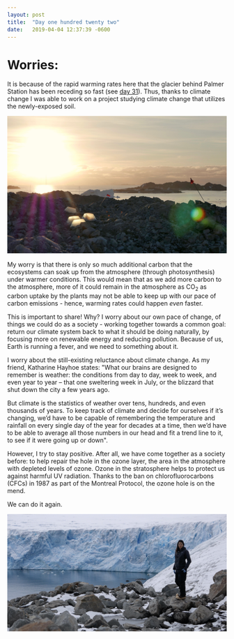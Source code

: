 ```yaml
---
layout: post
title:  "Day one hundred twenty two"
date:   2019-04-04 12:37:39 -0600
---
```

# Worries:
It is because of the rapid warming rates here that the glacier behind Palmer Station has been receding so fast (see [day 31](https://natasjavgestel.github.io/blog/2019/01/03/day-thirtyone)). Thus, thanks to climate change I was able to work on a project studying climate change that utilizes the newly-exposed soil. 

![experimental warming study](/assets/blog_photos/190404/site1.jpg)

My worry is that there is only so much additional carbon that the ecosystems can soak up from the atmosphere (through photosynthesis) under warmer conditions. This would mean that as we add more carbon to the atmosphere, more of it could remain in the atmosphere as CO<sub>2</sub> as carbon uptake by the plants may not be able to keep up with our pace of carbon emissions - hence, warming rates could happen *even* faster. 

This is important to share! Why? I worry about our own pace of change, of things we could do as a society - working together towards a common goal: return our climate system back to what it should be doing naturally, by focusing more on renewable energy and reducing pollution. Because of us, Earth is running a fever, and we need to something about it. 

I worry about the still-existing reluctance about climate change. As my friend, Katharine Hayhoe states: "What our brains are designed to remember is weather: the conditions from day to day, week to week, and even year to year – that one sweltering week in July, or the blizzard that shut down the city a few years ago.

But climate is the statistics of weather over tens, hundreds, and even thousands of years. To keep track of climate and decide for ourselves if it’s changing, we’d have to be capable of remembering the temperature and rainfall on every single day of the year for decades at a time, then we’d have to be able to average all those numbers in our head and fit a trend line to it, to see if it were going up or down".

However, I try to stay positive. After all, we have come together as a society before: to help repair the hole in the ozone layer, the area in the atmosphere with depleted levels of ozone. Ozone in the stratosphere helps to protect us against harmful UV radiation. Thanks to the ban on chlorofluorocarbons (CFCs) in 1987 as part of the Montreal Protocol, the ozone hole is on the mend. 

We can do it again. 

![The magnificent Marr Ice Piedmont](/assets/blog_photos/190404/TheMagnificentMarrIce.jpg)